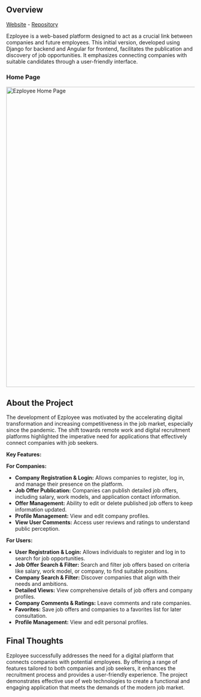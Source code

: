 ## Overview

[Website](https://rafaelgoncalvesua.github.io/EzployeeNG/) - [Repository](https://github.com/leoalmPT/EzployeeNG)

Ezployee is a web-based platform designed to act as a crucial link between companies and future employees. This initial version, developed using Django for backend and Angular for frontend, facilitates the publication and discovery of job opportunities. It emphasizes connecting companies with suitable candidates through a user-friendly interface.

### Home Page

<img src="/files/projects/ezployee/homepage.png" alt="Ezployee Home Page" width="800" />

## About the Project

The development of Ezployee was motivated by the accelerating digital transformation and increasing competitiveness in the job market, especially since the pandemic. The shift towards remote work and digital recruitment platforms highlighted the imperative need for applications that effectively connect companies with job seekers.

**Key Features:**

**For Companies:**
*   **Company Registration & Login:** Allows companies to register, log in, and manage their presence on the platform.
*   **Job Offer Publication:** Companies can publish detailed job offers, including salary, work models, and application contact information.
*   **Offer Management:** Ability to edit or delete published job offers to keep information updated.
*   **Profile Management:** View and edit company profiles.
*   **View User Comments:** Access user reviews and ratings to understand public perception.

**For Users:**
*   **User Registration & Login:** Allows individuals to register and log in to search for job opportunities.
*   **Job Offer Search & Filter:** Search and filter job offers based on criteria like salary, work model, or company, to find suitable positions.
*   **Company Search & Filter:** Discover companies that align with their needs and ambitions.
*   **Detailed Views:** View comprehensive details of job offers and company profiles.
*   **Company Comments & Ratings:** Leave comments and rate companies.
*   **Favorites:** Save job offers and companies to a favorites list for later consultation.
*   **Profile Management:** View and edit personal profiles.

## Final Thoughts

Ezployee successfully addresses the need for a digital platform that connects companies with potential employees. By offering a range of features tailored to both companies and job seekers, it enhances the recruitment process and provides a user-friendly experience. The project demonstrates effective use of web technologies to create a functional and engaging application that meets the demands of the modern job market.